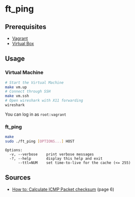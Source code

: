 # ft_ping

## Prerequisites

- [Vagrant](https://www.vagrantup.com/)
- [Virtual Box](https://www.virtualbox.org/)

## Usage

### Virtual Machine

```sh
# Start the Virtual Machine
make vm.up
# Connect through SSH
make vm.ssh
# Open wireshark with X11 forwarding
wireshark
```

You can log in as `root:vagrant`

### ft_ping

```sh
make
sudo ./ft_ping [OPTIONS...] HOST
```

```
Options:
  -v, --verbose    print verbose messages
  -?, --help       display this help and exit
      --ttl=NUM    set time-to-live for the cache (<= 255)
```

## Sources

- [How to: Calculate ICMP Packet checksum](https://www.ietf.org/rfc/rfc1071.txt) (page 6)
